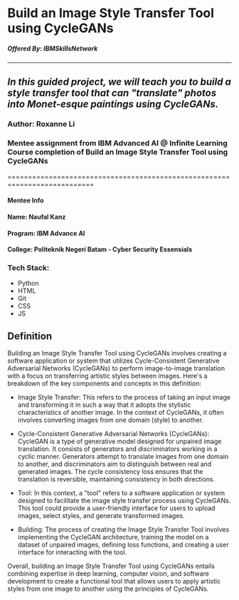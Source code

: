 # Build an Image Style Transfer Tool using CycleGANs    
##### Offered By: IBMSkillsNetwork
---
##  _In this guided project, we will teach you to build a style transfer tool that can "translate" photos into Monet-esque paintings using CycleGANs._

### Author: Roxanne Li

### Mentee assignment from IBM Advanced AI @ Infinite Learning Course completion of Build an Image Style Transfer Tool using CycleGANs
===========================================================================
#### Mentee Info
#### Name: Naufal Kanz
#### Program: IBM Advance AI
#### College: Politeknik Negeri Batam - Cyber Security Essensials

### Tech Stack:
- Python
- HTML
- Git
- CSS
- JS
## Definition

Building an Image Style Transfer Tool using CycleGANs involves creating a software application or system that utilizes Cycle-Consistent Generative Adversarial Networks (CycleGANs) to perform image-to-image translation with a focus on transferring artistic styles between images. Here's a breakdown of the key components and concepts in this definition:

- Image Style Transfer: This refers to the process of taking an input image and transforming it in such a way that it adopts the stylistic characteristics of another image. In the context of CycleGANs, it often involves converting images from one domain (style) to another.

- Cycle-Consistent Generative Adversarial Networks (CycleGANs): CycleGAN is a type of generative model designed for unpaired image translation. It consists of generators and discriminators working in a cyclic manner. Generators attempt to translate images from one domain to another, and discriminators aim to distinguish between real and generated images. The cycle consistency loss ensures that the translation is reversible, maintaining consistency in both directions.

- Tool: In this context, a "tool" refers to a software application or system designed to facilitate the image style transfer process using CycleGANs. This tool could provide a user-friendly interface for users to upload images, select styles, and generate transformed images.

- Building: The process of creating the Image Style Transfer Tool involves implementing the CycleGAN architecture, training the model on a dataset of unpaired images, defining loss functions, and creating a user interface for interacting with the tool.

Overall, building an Image Style Transfer Tool using CycleGANs entails combining expertise in deep learning, computer vision, and software development to create a functional tool that allows users to apply artistic styles from one image to another using the principles of CycleGANs.
